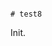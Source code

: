                                                                                                                                                    # test8

Init.
